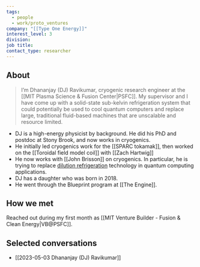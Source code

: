 ```yaml
---
tags:
  - people
  - work/proto_ventures
company: "[[Type One Energy]]"
interest_level: 3
division: 
job title: 
contact_type: researcher
---
```

## About
>I’m Dhananjay (DJ) Ravikumar, cryogenic research engineer at the [[MIT Plasma Science & Fusion Center|PSFC]]. My supervisor and I have come up with a solid-state sub-kelvin refrigeration system that could potentially be used to cool quantum computers and replace large, traditional fluid-based machines that are unscalable and resource limited.
- DJ is a high-energy physicist by background. He did his PhD and postdoc at Stony Brook, and now works in cryogenics.
- He initially led cryogenics work for the [[SPARC tokamak]], then worked on the [[Toroidal field model coil]] with [[Zach Hartwig]]
- He now works with [[John Brisson]] on cryogenics. In particular, he is trying to replace [dilution refrigeration](https://en.wikipedia.org/wiki/Dilution_refrigerator) technology in quantum computing applications.
- DJ has a daughter who was born in 2018.
- He went through the Blueprint program at [[The Engine]]. 

## How we met
Reached out during my first month as [[MIT Venture Builder - Fusion & Clean Energy|VB@PSFC]].

## Selected conversations
- [[2023-05-03 Dhananjay (DJ) Ravikumar]]